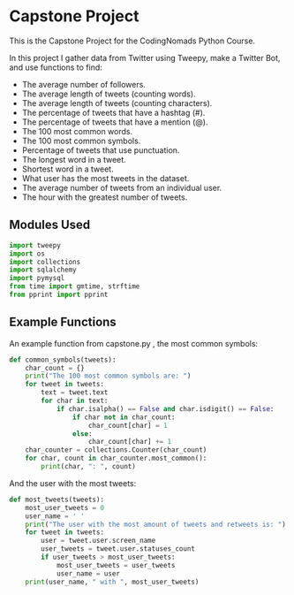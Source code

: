 # Capstone Project

This is the Capstone Project for the CodingNomads Python Course. 

In this project I gather data from Twitter using Tweepy, make a Twitter Bot, and use functions to find:

- The average number of followers.
- The average length of tweets (counting words).
- The average length of tweets (counting characters).
- The percentage of tweets that have a hashtag (#).
- The percentage of tweets that have a mention (@).
- The 100 most common words.
- The 100 most common symbols.
- Percentage of tweets that use punctuation.
- The longest word in a tweet.
- Shortest word in a tweet.
- What user has the most tweets in the dataset.
- The average number of tweets from an individual user.
- The hour with the greatest number of tweets.

## Modules Used

```Python
import tweepy
import os
import collections
import sqlalchemy
import pymysql
from time import gmtime, strftime
from pprint import pprint
```
## Example Functions

An example function from capstone.py , the most common symbols:

```python
def common_symbols(tweets):
    char_count = {}
    print("The 100 most common symbols are: ")
    for tweet in tweets:
        text = tweet.text
        for char in text:
            if char.isalpha() == False and char.isdigit() == False:
                if char not in char_count:
                    char_count[char] = 1
                else:
                    char_count[char] += 1
    char_counter = collections.Counter(char_count)
    for char, count in char_counter.most_common():
        print(char, ": ", count)
```

And the user with the most tweets:

```python
def most_tweets(tweets):
    most_user_tweets = 0
    user_name = ' '
    print("The user with the most amount of tweets and retweets is: ")
    for tweet in tweets:
        user = tweet.user.screen_name
        user_tweets = tweet.user.statuses_count
        if user_tweets > most_user_tweets:
            most_user_tweets = user_tweets
            user_name = user
    print(user_name, " with ", most_user_tweets)
```

